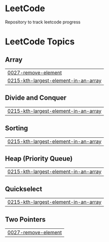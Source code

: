 # LeetCode
Repository to track leetcode progress

<!---LeetCode Topics Start-->
# LeetCode Topics
## Array
|  |
| ------- |
| [0027-remove-element](https://github.com/Srivallabh0407/LeetCode/tree/master/0027-remove-element) |
| [0215-kth-largest-element-in-an-array](https://github.com/Srivallabh0407/LeetCode/tree/master/0215-kth-largest-element-in-an-array) |
## Divide and Conquer
|  |
| ------- |
| [0215-kth-largest-element-in-an-array](https://github.com/Srivallabh0407/LeetCode/tree/master/0215-kth-largest-element-in-an-array) |
## Sorting
|  |
| ------- |
| [0215-kth-largest-element-in-an-array](https://github.com/Srivallabh0407/LeetCode/tree/master/0215-kth-largest-element-in-an-array) |
## Heap (Priority Queue)
|  |
| ------- |
| [0215-kth-largest-element-in-an-array](https://github.com/Srivallabh0407/LeetCode/tree/master/0215-kth-largest-element-in-an-array) |
## Quickselect
|  |
| ------- |
| [0215-kth-largest-element-in-an-array](https://github.com/Srivallabh0407/LeetCode/tree/master/0215-kth-largest-element-in-an-array) |
## Two Pointers
|  |
| ------- |
| [0027-remove-element](https://github.com/Srivallabh0407/LeetCode/tree/master/0027-remove-element) |
<!---LeetCode Topics End-->